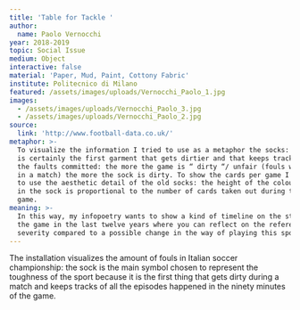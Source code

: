 ```yaml
---
title: 'Table for Tackle '
author:
  name: Paolo Vernocchi
year: 2018-2019
topic: Social Issue
medium: Object
interactive: false
material: 'Paper, Mud, Paint, Cottony Fabric'
institute: Politecnico di Milano
featured: /assets/images/uploads/Vernocchi_Paolo_1.jpg
images:
  - /assets/images/uploads/Vernocchi_Paolo_3.jpg
  - /assets/images/uploads/Vernocchi_Paolo_2.jpg
source:
  link: 'http://www.football-data.co.uk/'
metaphor: >-
  To visualize the information I tried to use as a metaphor the socks: in a game
  is certainly the first garment that gets dirtier and that keeps track of all
  the faults committed: the more the game is “ dirty “/ unfair (fouls whistled
  in a match) the more the sock is dirty. To show the cards per game I decided
  to use the aesthetic detail of the old socks: the height of the coloured line
  in the sock is proportional to the number of cards taken out during the whole
  game. 
meaning: >-
  In this way, my infopoetry wants to show a kind of timeline on the style of
  the game in the last twelve years where you can reflect on the referee’s
  severity compared to a possible change in the way of playing this sport.
---
```

The installation visualizes the amount of fouls in Italian soccer championship: the sock is the main symbol chosen to represent the toughness of the sport because it is the first thing that gets dirty during a  match and keeps tracks of all the episodes happened in the ninety minutes of the game.
